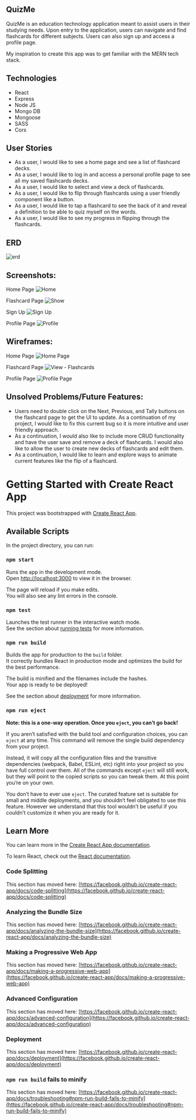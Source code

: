 ## QuizMe

QuizMe is an education technology application meant to assist users in their studying needs. Upon entry to the application, users can navigate and find flashcards for different subjects. Users can also sign up and access a profile page.

My inspiration to create this app was to get familiar with the MERN tech stack.

## Technologies 
- React
- Express
- Node JS
- Mongo DB
- Mongoose
- SASS
- Cors

## User Stories
- As a user, I would like to see a home page and see a list of flashcard decks.
- As a user, I would like to log in and access a personal profile page to see all my saved flashcards decks.
- As a user, I would like to select and view a deck of flashcards.
- As a user, I would like to flip through flashcards using a user friendly component like a button.
- As a user, I would like to tap a flashcard to see the back of it and reveal a definition to be able to quiz myself on the words.
- As a user, I would like to see my progress in flipping through the flashcards.

## ERD
![erd](https://user-images.githubusercontent.com/28818219/114468189-f48e3d80-9b9f-11eb-935e-ee40a69e14d8.png)

## Screenshots:
Home Page
![Home](https://user-images.githubusercontent.com/28818219/114467583-fe637100-9b9e-11eb-917c-277614bbd4a0.png)

Flashcard Page
![Show](https://user-images.githubusercontent.com/28818219/114467630-0d4a2380-9b9f-11eb-8638-18e4cc62a8e4.png)

Sign Up
![Sign Up](https://user-images.githubusercontent.com/28818219/114467684-2357e400-9b9f-11eb-86ed-e0bf896a053b.png)

Profile Page
![Profile](https://user-images.githubusercontent.com/28818219/114467715-2f43a600-9b9f-11eb-8cbb-7a1049fce3e2.png)

## Wireframes:
Home Page
![Home Page](https://user-images.githubusercontent.com/28818219/114466547-7af55000-9b9d-11eb-85a5-ea1a62f1aa4e.png)

Flashcard Page
![View - Flashcards](https://user-images.githubusercontent.com/28818219/114466581-88aad580-9b9d-11eb-8483-1b7778bc70be.png)

Profile Page
![Profile Page](https://user-images.githubusercontent.com/28818219/114466631-97918800-9b9d-11eb-84e5-189fbbda56c5.png)


## Unsolved Problems/Future Features:
- Users need to double click on the Next, Previous, and Tally buttons on the flashcard page to get the UI to update. As a continuation of my project, I would like to fix this current bug so it is more intuitive and user friendly approach.
- As a continuation, I would also like to include more CRUD functionality and have the user save and remove a deck of flashcards. I would also like to allow the user to create new decks of flashcards and edit them.
- As a continuation, I would like to learn and explore ways to animate current features like the flip of a flashcard.  

# Getting Started with Create React App

This project was bootstrapped with [Create React App](https://github.com/facebook/create-react-app).

## Available Scripts

In the project directory, you can run:

### `npm start`

Runs the app in the development mode.\
Open [http://localhost:3000](http://localhost:3000) to view it in the browser.

The page will reload if you make edits.\
You will also see any lint errors in the console.

### `npm test`

Launches the test runner in the interactive watch mode.\
See the section about [running tests](https://facebook.github.io/create-react-app/docs/running-tests) for more information.

### `npm run build`

Builds the app for production to the `build` folder.\
It correctly bundles React in production mode and optimizes the build for the best performance.

The build is minified and the filenames include the hashes.\
Your app is ready to be deployed!

See the section about [deployment](https://facebook.github.io/create-react-app/docs/deployment) for more information.

### `npm run eject`

**Note: this is a one-way operation. Once you `eject`, you can’t go back!**

If you aren’t satisfied with the build tool and configuration choices, you can `eject` at any time. This command will remove the single build dependency from your project.

Instead, it will copy all the configuration files and the transitive dependencies (webpack, Babel, ESLint, etc) right into your project so you have full control over them. All of the commands except `eject` will still work, but they will point to the copied scripts so you can tweak them. At this point you’re on your own.

You don’t have to ever use `eject`. The curated feature set is suitable for small and middle deployments, and you shouldn’t feel obligated to use this feature. However we understand that this tool wouldn’t be useful if you couldn’t customize it when you are ready for it.

## Learn More

You can learn more in the [Create React App documentation](https://facebook.github.io/create-react-app/docs/getting-started).

To learn React, check out the [React documentation](https://reactjs.org/).

### Code Splitting

This section has moved here: [https://facebook.github.io/create-react-app/docs/code-splitting](https://facebook.github.io/create-react-app/docs/code-splitting)

### Analyzing the Bundle Size

This section has moved here: [https://facebook.github.io/create-react-app/docs/analyzing-the-bundle-size](https://facebook.github.io/create-react-app/docs/analyzing-the-bundle-size)

### Making a Progressive Web App

This section has moved here: [https://facebook.github.io/create-react-app/docs/making-a-progressive-web-app](https://facebook.github.io/create-react-app/docs/making-a-progressive-web-app)

### Advanced Configuration

This section has moved here: [https://facebook.github.io/create-react-app/docs/advanced-configuration](https://facebook.github.io/create-react-app/docs/advanced-configuration)

### Deployment

This section has moved here: [https://facebook.github.io/create-react-app/docs/deployment](https://facebook.github.io/create-react-app/docs/deployment)

### `npm run build` fails to minify

This section has moved here: [https://facebook.github.io/create-react-app/docs/troubleshooting#npm-run-build-fails-to-minify](https://facebook.github.io/create-react-app/docs/troubleshooting#npm-run-build-fails-to-minify)
